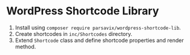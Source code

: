 # WordPress Shortcode Library

1. Install using `composer require parsavix/wordpress-shortcode-lib`.
2. Create shortcodes in `inc/Shortcodes` directory.
3. Extend `Shortcode` class and define shortcode properties and render method.